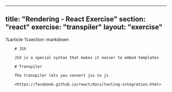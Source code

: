 ---
  title: "Rendering - React Exercise"
  section: "react"
  exercise: "transpiler"
  layout: "exercise"
  ---
  
  %article
    %section
      :markdown
  
        # JSX
  
        JSX is a special syntax that makes it easier to embed templates
  
        # Transpiler
  
        The transpiler lets you convert jsx to js
  
        <https://facebook.github.io/react/docs/tooling-integration.html>
  